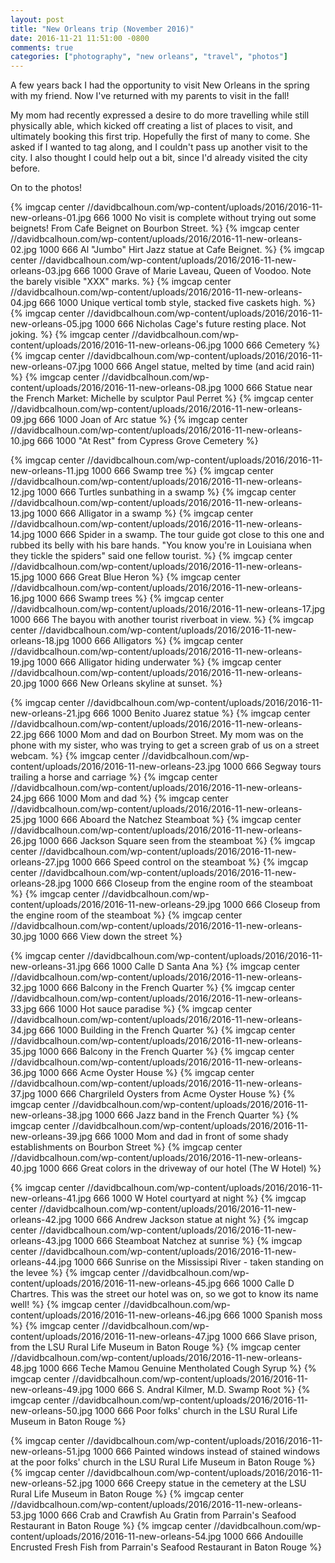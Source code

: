 ```yaml
---
layout: post
title: "New Orleans trip (November 2016)"
date: 2016-11-21 11:51:00 -0800
comments: true
categories: ["photography", "new orleans", "travel", "photos"]
---
```


A few years back I had the opportunity to visit New Orleans in the spring with my friend.  Now I've returned with my parents to visit in the fall!

My mom had recently expressed a desire to do more travelling while still physically able, which kicked off creating a list of places to visit, and ultimately booking this first trip.  Hopefully the first of many to come.  She asked if I wanted to tag along, and I couldn't pass up another visit to the city.  I also thought I could help out a bit, since I'd already visited the city before.

On to the photos!

{% imgcap center //davidbcalhoun.com/wp-content/uploads/2016/2016-11-new-orleans-01.jpg 666 1000 No visit is complete without trying out some beignets!  From Cafe Beignet on Bourbon Street. %}
{% imgcap center //davidbcalhoun.com/wp-content/uploads/2016/2016-11-new-orleans-02.jpg 1000 666 Al "Jumbo" Hirt Jazz statue at Cafe Beignet. %}
{% imgcap center //davidbcalhoun.com/wp-content/uploads/2016/2016-11-new-orleans-03.jpg 666 1000 Grave of Marie Laveau, Queen of Voodoo.  Note the barely visible "XXX" marks. %}
{% imgcap center //davidbcalhoun.com/wp-content/uploads/2016/2016-11-new-orleans-04.jpg 666 1000 Unique vertical tomb style, stacked five caskets high. %}
{% imgcap center //davidbcalhoun.com/wp-content/uploads/2016/2016-11-new-orleans-05.jpg 1000 666 Nicholas Cage's future resting place.  Not joking. %}
{% imgcap center //davidbcalhoun.com/wp-content/uploads/2016/2016-11-new-orleans-06.jpg 1000 666 Cemetery %}
{% imgcap center //davidbcalhoun.com/wp-content/uploads/2016/2016-11-new-orleans-07.jpg 1000 666 Angel statue, melted by time (and acid rain) %}
{% imgcap center //davidbcalhoun.com/wp-content/uploads/2016/2016-11-new-orleans-08.jpg 1000 666 Statue near the French Market: Michelle by sculptor Paul Perret %}
{% imgcap center //davidbcalhoun.com/wp-content/uploads/2016/2016-11-new-orleans-09.jpg 666 1000 Joan of Arc statue %}
{% imgcap center //davidbcalhoun.com/wp-content/uploads/2016/2016-11-new-orleans-10.jpg 666 1000 "At Rest" from Cypress Grove Cemetery %}

{% imgcap center //davidbcalhoun.com/wp-content/uploads/2016/2016-11-new-orleans-11.jpg 1000 666 Swamp tree %}
{% imgcap center //davidbcalhoun.com/wp-content/uploads/2016/2016-11-new-orleans-12.jpg 1000 666 Turtles sunbathing in a swamp %}
{% imgcap center //davidbcalhoun.com/wp-content/uploads/2016/2016-11-new-orleans-13.jpg 1000 666 Alligator in a swamp %}
{% imgcap center //davidbcalhoun.com/wp-content/uploads/2016/2016-11-new-orleans-14.jpg 1000 666 Spider in a swamp.  The tour guide got close to this one and rubbed its belly with his bare hands.  "You know you're in Louisiana when they tickle the spiders" said one fellow tourist. %}
{% imgcap center //davidbcalhoun.com/wp-content/uploads/2016/2016-11-new-orleans-15.jpg 1000 666 Great Blue Heron %}
{% imgcap center //davidbcalhoun.com/wp-content/uploads/2016/2016-11-new-orleans-16.jpg 1000 666 Swamp trees %}
{% imgcap center //davidbcalhoun.com/wp-content/uploads/2016/2016-11-new-orleans-17.jpg 1000 666 The bayou with another tourist riverboat in view. %}
{% imgcap center //davidbcalhoun.com/wp-content/uploads/2016/2016-11-new-orleans-18.jpg 1000 666 Alligators %}
{% imgcap center //davidbcalhoun.com/wp-content/uploads/2016/2016-11-new-orleans-19.jpg 1000 666 Alligator hiding underwater %}
{% imgcap center //davidbcalhoun.com/wp-content/uploads/2016/2016-11-new-orleans-20.jpg 1000 666 New Orleans skyline at sunset. %}

{% imgcap center //davidbcalhoun.com/wp-content/uploads/2016/2016-11-new-orleans-21.jpg 666 1000 Benito Juarez statue %}
{% imgcap center //davidbcalhoun.com/wp-content/uploads/2016/2016-11-new-orleans-22.jpg 666 1000 Mom and dad on Bourbon Street.  My mom was on the phone with my sister, who was trying to get a screen grab of us on a street webcam. %}
{% imgcap center //davidbcalhoun.com/wp-content/uploads/2016/2016-11-new-orleans-23.jpg 1000 666 Segway tours trailing a horse and carriage %}
{% imgcap center //davidbcalhoun.com/wp-content/uploads/2016/2016-11-new-orleans-24.jpg 666 1000 Mom and dad %}
{% imgcap center //davidbcalhoun.com/wp-content/uploads/2016/2016-11-new-orleans-25.jpg 1000 666 Aboard the Natchez Steamboat %}
{% imgcap center //davidbcalhoun.com/wp-content/uploads/2016/2016-11-new-orleans-26.jpg 1000 666 Jackson Square seen from the steamboat %}
{% imgcap center //davidbcalhoun.com/wp-content/uploads/2016/2016-11-new-orleans-27.jpg 1000 666 Speed control on the steamboat %}
{% imgcap center //davidbcalhoun.com/wp-content/uploads/2016/2016-11-new-orleans-28.jpg 1000 666 Closeup from the engine room of the steamboat %}
{% imgcap center //davidbcalhoun.com/wp-content/uploads/2016/2016-11-new-orleans-29.jpg 1000 666 Closeup from the engine room of the steamboat %}
{% imgcap center //davidbcalhoun.com/wp-content/uploads/2016/2016-11-new-orleans-30.jpg 1000 666 View down the street %}

{% imgcap center //davidbcalhoun.com/wp-content/uploads/2016/2016-11-new-orleans-31.jpg 666 1000 Calle D Santa Ana %}
{% imgcap center //davidbcalhoun.com/wp-content/uploads/2016/2016-11-new-orleans-32.jpg 1000 666 Balcony in the French Quarter %}
{% imgcap center //davidbcalhoun.com/wp-content/uploads/2016/2016-11-new-orleans-33.jpg 666 1000 Hot sauce paradise %}
{% imgcap center //davidbcalhoun.com/wp-content/uploads/2016/2016-11-new-orleans-34.jpg 666 1000 Building in the French Quarter %}
{% imgcap center //davidbcalhoun.com/wp-content/uploads/2016/2016-11-new-orleans-35.jpg 1000 666 Balcony in the French Quarter %}
{% imgcap center //davidbcalhoun.com/wp-content/uploads/2016/2016-11-new-orleans-36.jpg 1000 666 Acme Oyster House %}
{% imgcap center //davidbcalhoun.com/wp-content/uploads/2016/2016-11-new-orleans-37.jpg 1000 666 Chargrileld Oysters from Acme Oyster House %}
{% imgcap center //davidbcalhoun.com/wp-content/uploads/2016/2016-11-new-orleans-38.jpg 1000 666 Jazz band in the French Quarter %}
{% imgcap center //davidbcalhoun.com/wp-content/uploads/2016/2016-11-new-orleans-39.jpg 666 1000 Mom and dad in front of some shady establishments on Bourbon Street %}
{% imgcap center //davidbcalhoun.com/wp-content/uploads/2016/2016-11-new-orleans-40.jpg 1000 666 Great colors in the driveway of our hotel (The W Hotel) %}

{% imgcap center //davidbcalhoun.com/wp-content/uploads/2016/2016-11-new-orleans-41.jpg 666 1000 W Hotel courtyard at night %}
{% imgcap center //davidbcalhoun.com/wp-content/uploads/2016/2016-11-new-orleans-42.jpg 1000 666 Andrew Jackson statue at night %}
{% imgcap center //davidbcalhoun.com/wp-content/uploads/2016/2016-11-new-orleans-43.jpg 1000 666 Steamboat Natchez at sunrise %}
{% imgcap center //davidbcalhoun.com/wp-content/uploads/2016/2016-11-new-orleans-44.jpg 1000 666 Sunrise on the Mississipi River - taken standing on the levee %}
{% imgcap center //davidbcalhoun.com/wp-content/uploads/2016/2016-11-new-orleans-45.jpg 666 1000 Calle D Chartres.  This was the street our hotel was on, so we got to know its name well! %}
{% imgcap center //davidbcalhoun.com/wp-content/uploads/2016/2016-11-new-orleans-46.jpg 666 1000 Spanish moss %}
{% imgcap center //davidbcalhoun.com/wp-content/uploads/2016/2016-11-new-orleans-47.jpg 1000 666 Slave prison, from the LSU Rural Life Museum in Baton Rouge %}
{% imgcap center //davidbcalhoun.com/wp-content/uploads/2016/2016-11-new-orleans-48.jpg 1000 666 Teche Mamou Genuine Mentholated Cough Syrup %}
{% imgcap center //davidbcalhoun.com/wp-content/uploads/2016/2016-11-new-orleans-49.jpg 1000 666 S. Andral Kilmer, M.D. Swamp Root %}
{% imgcap center //davidbcalhoun.com/wp-content/uploads/2016/2016-11-new-orleans-50.jpg 1000 666 Poor folks' church in the LSU Rural Life Museum in Baton Rouge %}

{% imgcap center //davidbcalhoun.com/wp-content/uploads/2016/2016-11-new-orleans-51.jpg 1000 666 Painted windows instead of stained windows at the poor folks' church in the LSU Rural Life Museum in Baton Rouge %}
{% imgcap center //davidbcalhoun.com/wp-content/uploads/2016/2016-11-new-orleans-52.jpg 1000 666 Creepy statue in the cemetery at the LSU Rural Life Museum in Baton Rouge %}
{% imgcap center //davidbcalhoun.com/wp-content/uploads/2016/2016-11-new-orleans-53.jpg 1000 666 Crab and Crawfish Au Gratin from Parrain's Seafood Restaurant in Baton Rouge %}
{% imgcap center //davidbcalhoun.com/wp-content/uploads/2016/2016-11-new-orleans-54.jpg 1000 666 Andouille Encrusted Fresh Fish from Parrain's Seafood Restaurant in Baton Rouge %}